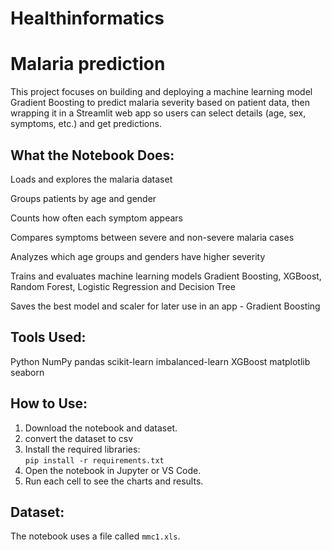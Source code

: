 # Healthinformatics

# Malaria prediction

This project focuses on building and deploying a machine learning model Gradient Boosting to predict malaria severity 
based on patient data, then wrapping it in a Streamlit web app so users can select details (age, sex, symptoms, etc.) 
and get predictions.

## What the Notebook Does:

Loads and explores the malaria dataset

Groups patients by age and gender

Counts how often each symptom appears

Compares symptoms between severe and non-severe malaria cases

Analyzes which age groups and genders have higher severity

Trains and evaluates machine learning models Gradient Boosting, XGBoost, Random Forest, Logistic Regression and Decision Tree

Saves the best model and scaler for later use in an app - Gradient Boosting

## Tools Used:
Python
NumPy
pandas
scikit-learn
imbalanced-learn
XGBoost
matplotlib
seaborn

## How to Use:

1. Download the notebook and dataset.
2. convert the dataset to csv
3. Install the required libraries:  
   `pip install -r requirements.txt`
4. Open the notebook in Jupyter or VS Code.
5. Run each cell to see the charts and results.

## Dataset:

The notebook uses a file called `mmc1.xls`. 
